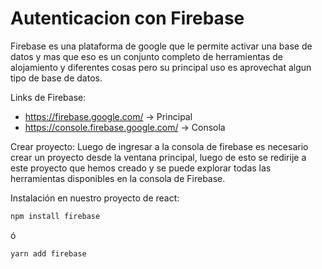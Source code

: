 # Autenticacion con Firebase

Firebase es una plataforma de google que le permite activar una base de datos y mas que eso es un conjunto completo de herramientas de alojamiento y diferentes cosas pero su principal uso es aprovechat algun tipo de base de datos.

Links de Firebase: 

- https://firebase.google.com/  -> Principal
- https://console.firebase.google.com/  -> Consola


Crear proyecto:
Luego de ingresar a la consola de firebase es necesario crear un proyecto desde la ventana principal, luego de esto se redirije a este proyecto que hemos creado y se puede explorar todas las herramientas disponibles en la consola de Firebase.

Instalación en nuestro proyecto de react:

```sh
npm install firebase
```

ó

```sh
yarn add firebase
```

